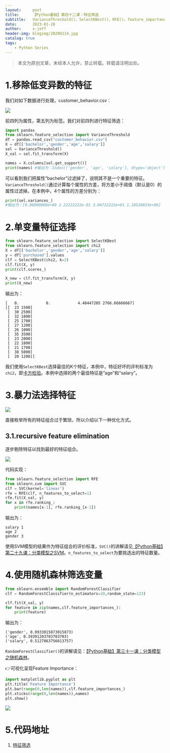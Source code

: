 ```yaml
---
layout:     post
title:      【Python基础】第四十二课：特征筛选
subtitle:   VarianceThreshold()，SelectKBest()，RFE()，feature_importances_
date:       2023-01-28
author:     x-jeff
header-img: blogimg/20200214.jpg
catalog: true
tags:
    - Python Series
---
```

>本文为原创文章，未经本人允许，禁止转载。转载请注明出处。

# 1.移除低变异数的特征

我们对如下数据进行处理，customer_behavior.csv：

![](https://xjeffblogimg.oss-cn-beijing.aliyuncs.com/BLOGIMG/BlogImage/PythonSeries/Lesson42/42x1.png)

前四列为属性，第五列为标签。我们对前四列进行特征筛选：

```python
import pandas
from sklearn.feature_selection import VarianceThreshold
df = pandas.read_csv("customer_behavior.csv")
X = df[['bachelor','gender','age','salary']]
sel = VarianceThreshold()
X_val = sel.fit_transform(X)

names = X.columns[sel.get_support()]
print(names) #输出为：Index(['gender', 'age', 'salary'], dtype='object')
```

可以看到我们把属性“bachelor”过滤掉了，说明其不是一个重要的特征。`VarianceThreshold()`通过计算每个属性的方差，将方差小于阈值（默认是0）的属性过滤掉。在本例中，4个属性的方差分别为：

```python
print(sel.variances_)
#输出为：[0.00000000e+00 2.22222222e-01 3.04722222e+01 1.18520833e+06]
```

# 2.单变量特征选择

```python
from sklearn.feature_selection import SelectKBest
from sklearn.feature_selection import chi2
X = df[['bachelor','gender','age','salary']]
y = df['purchased'].values
clf = SelectKBest(chi2, k=2)
clf.fit(X, y)
print(clf.scores_)

X_new = clf.fit_transform(X, y)
print(X_new)
```

输出为：

```
[   0.            0.            4.48447205 2766.66666667]
[[  23 1500]
 [  30 2500]
 [  32 1800]
 [  25 1700]
 [  27 1200]
 [  26 1000]
 [  35 3500]
 [  23 2000]
 [  22 1800]
 [  21 1700]
 [  38 5000]
 [  20 1200]]
```

我们使用`SelectKBest`选择最佳的K个特征，本例中，特征好坏的评判标准为`chi2`，即[卡方检验](http://shichaoxin.com/2019/01/30/机器学习基础-第四课-统计学知识之假设检验/#5非参数检验之chi2检验)。本例中选择的两个最佳特征是“age”和“salary”。

# 3.暴力法选择特征

![](https://xjeffblogimg.oss-cn-beijing.aliyuncs.com/BLOGIMG/BlogImage/PythonSeries/Lesson42/42x2.png)

直接枚举所有的特征组合过于繁琐，所以介绍以下一种优化方式。

## 3.1.recursive feature elimination

逐步剔除特征以找到最好的特征组合。

![](https://xjeffblogimg.oss-cn-beijing.aliyuncs.com/BLOGIMG/BlogImage/PythonSeries/Lesson42/42x3.png)

代码实现：

```python
from sklearn.feature_selection import RFE
from sklearn.svm import SVC
clf = SVC(kernel='linear')
rfe = RFE(clf, n_features_to_select=1)
rfe.fit(X_val, y)
for x in rfe.ranking_:
    print(names[x-1], rfe.ranking_[x-1])
```

输出为：

```
salary 1
age 2
gender 3
```

使用SVM模型的结果作为特征组合的评价标准，`SVC()`的讲解请见[【Python基础】第二十九课：分类模型之SVM](http://shichaoxin.com/2021/11/13/Python基础-第二十九课-分类模型之SVM/)。`n_features_to_select`为要挑选出的特征数量。

# 4.使用随机森林筛选变量

```python
from sklearn.ensemble import RandomForestClassifier
clf = RandomForestClassifier(n_estimators=10,random_state=123)

clf.fit(X_val, y)
for feature in zip(names,clf.feature_importances_):
    print(feature)
```

输出为：

```
('gender', 0.0933015873015873)
('age', 0.39391203703703703)
('salary', 0.5127863756613757)
```

`RandomForestClassifier()`的讲解请见：[【Python基础】第三十一课：分类模型之随机森林](http://shichaoxin.com/2021/12/12/Python基础-第三十一课-分类模型之随机森林/)。

👉可视化呈现Feature Importance：

```python
import matplotlib.pyplot as plt
plt.title('Feature Importance')
plt.bar(range(0,len(names)),clf.feature_importances_)
plt.xticks(range(0,len(names)),names)
plt.show()
```

![](https://xjeffblogimg.oss-cn-beijing.aliyuncs.com/BLOGIMG/BlogImage/PythonSeries/Lesson42/42x4.png)

# 5.代码地址

1. [特征筛选](https://github.com/x-jeff/Python_Code_Demo/tree/master/Demo42)